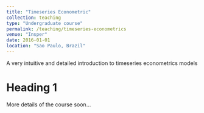 ```yaml
---
title: "Timeseries Econometric"
collection: teaching
type: "Undergraduate course"
permalink: /teaching/timeseries-econometrics
venue: "Insper"
date: 2016-01-01
location: "Sao Paulo, Brazil"
---
```


A very intuitive and detailed introduction to timeseries econometrics models

# Heading 1
More details of the course soon...

